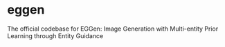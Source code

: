 # eggen
The official codebase for EGGen: Image Generation with Multi-entity Prior Learning through Entity Guidance

